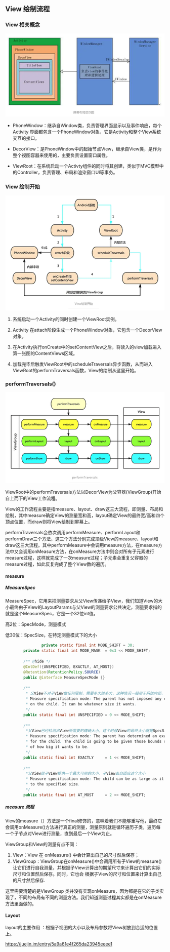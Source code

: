## View 绘制流程

### View 相关概念

![image-20200327175749840](assets/android-view-perform/image-20200327175749840.png)

- PhoneWindow：继承自Window类，负责管理界面显示以及事件响应，每个Activity 界面都包含一个PhoneWindow对象，它是Activity和整个View系统交互的接口。

- DecorView：是PhoneWindow中的起始节点View，继承自View类，是作为整个视图容器来使用的，主要负责设置窗口属性。

- ViewRoot：在系统启动一个Activty组件的同时将其创建，类似于MVC模型中的Controller，负责管理、布局和渲染窗口UI等事务。

### View 绘制开始

![image-20200327175847099](assets/android-view-perform/image-20200327175847099.png)

1. 系统启动一个Activity的同时创建一个ViewRoot实例。

2. Activity 在attach阶段生成一个PhoneWindow对象，它包含一个DecorView对象。

3. 在Activity执行onCreate中的setContentView之后，将读入的view加载进入第一张图的ContentViews区域。

4. 加载完毕后触发ViewRoot中的scheduleTraversals异步函数，从而进入ViewRoot的performTraversals函数，View的绘制从这里开始。

### performTraversals()

![image-20200327175953804](assets/android-view-perform/image-20200327175953804.png)

ViewRoot中的performTraversals方法以DecorView为父容器(ViewGroup)开始自上而下的View工作流程。

View的工作流程主要是指measure、layout、draw这三大流程，即测量、布局和绘制，其中measure确定View的测量宽和高，layout确定View的最终宽/高和四个顶点位置，而draw则将View绘制到屏幕上。

performTraversals会依次调用performMeasure、performLayout和performDraw三个方法，这三个方法分别完成顶级View的measure、layout和draw这三大流程。其中performMeasure中会调用measure方法，在measure方法中又会调用onMeasure方法，在onMeasure方法中则会对所有子元素进行measure过程，这样就完成了一次measure过程；子元素会重复父容器的measure过程，如此反复完成了整个View数的遍历。

#### measure

##### MeasureSpec

MeasureSpec，它用来把测量要求从父View传递给子View，我们知道View的大小最终由子View的LayoutParams与父View的测量要求公共决定，测量要求指的 就是这个MeasureSpec，它是一个32位int值。

高2位：SpecMode，测量模式 

低30位：SpecSize，在特定测量模式下的大小

```java
 				private static final int MODE_SHIFT = 30;
        private static final int MODE_MASK  = 0x3 << MODE_SHIFT;

        /** @hide */
        @IntDef({UNSPECIFIED, EXACTLY, AT_MOST})
        @Retention(RetentionPolicy.SOURCE)
        public @interface MeasureSpecMode {}

        /**  
         * 父View不对子View做任何限制，需要多大给多大，这种情况一般用于系统内部，表示一种测量的状态
         * Measure specification mode: The parent has not imposed any constraint
         * on the child. It can be whatever size it wants.
         */
        public static final int UNSPECIFIED = 0 << MODE_SHIFT;

        /**
         *父View已经检测出View所需要的精确大小，这个时候View的最终大小就是SpecSize所指定的值，它对应LayoutParams中的match_parent和具体数值这两种模式
         * Measure specification mode: The parent has determined an exact size
         * for the child. The child is going to be given those bounds regardless
         * of how big it wants to be.
         */
        public static final int EXACTLY     = 1 << MODE_SHIFT;

        /**
         *父View给子VIew提供一个最大可用的大小，子View去自适应这个大小
         * Measure specification mode: The child can be as large as it wants up
         * to the specified size.
         */
        public static final int AT_MOST     = 2 << MODE_SHIFT;
```

##### measure 流程

View的measure（）方法是一个final修饰的，意味着我们不能够重写他，最终它会调用onMeasure()方法进行真正的测量，测量原则就是循环遍历子类，遍历每一个子节点对View进行测量，直到最后一个View为止。

ViewGroup和View的测量有点不同：

1. View：View 在 onMeasure() 中会计算出自己的尺寸然后保存；
2. ViewGroup：ViewGroup在onMeasure()中会调用所有子View的measure()让它们进行自我测量，并根据子View计算出的期望尺寸来计算出它们的实际尺寸和位置然后保存。同时，它也会 根据子View的尺寸和位置来计算出自己的尺寸然后保存.

这里需要清楚的是ViewGroup 类并没有实现onMeasure，因为都是在它的子类实现了，不同的布局有不同的测量方法。我们知道测量过程其实都是在onMeasure方法里面做的。

#### Layout

layout的主要作用 ：根据子视图的大小以及布局参数将View树放到合适的位置上。

https://juejin.im/entry/5a9a61e4f265da23945eeee1







